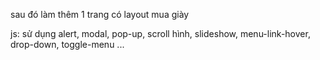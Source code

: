sau đó làm thêm 1 trang có layout mua giày


js: sử dụng alert, modal, pop-up, scroll hình, slideshow, menu-link-hover, drop-down, toggle-menu ...